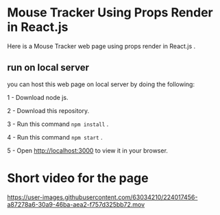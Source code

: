 # Mouse Tracker Using Props Render in React.js

Here is a Mouse Tracker web page using props render in React.js .

## run on local server

you can host this web page on local server by doing the following:

1 - Download node js.

2 - Download this repository.

3 - Run this command `npm install` .

4 - Run this command `npm start` .

5 - Open [http://localhost:3000](http://localhost:3000) to view it in your browser.

# Short video for the page 

https://user-images.githubusercontent.com/63034210/224017456-a87278a6-30a9-46ba-aea2-f757d325bb72.mov

